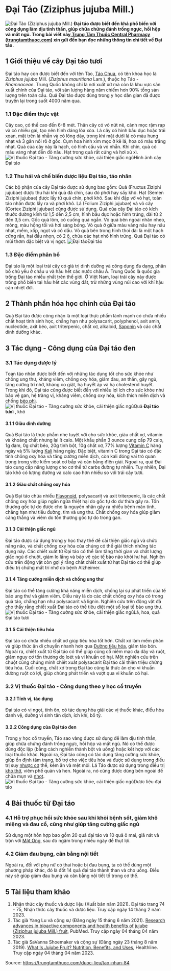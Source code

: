 # Đại Táo (Ziziphus jujuba Mill.)

![Đại Táo \(Ziziphus jujuba Mill.\)](https://trungtamthuoc.com/images/others/cay-dai-tao-0-5230.jpg)
**Đại táo được biết đến khá phổ biến với công dụng làm dịu tinh thần, giúp chữa chứng đánh trống ngực, hồi hộp và mất ngủ. Trong bài viết này,[Trung Tâm Thuốc Central Pharmacy](https://trungtamthuoc.com/ "Trung Tâm Thuốc Central Pharmacy") ([trungtamthuoc.com](https://trungtamthuoc.com/ "trungtamthuoc.com")) xin gửi đến bạn đọc những thông tin chi tiết về Đại táo.**
##  1 Giới thiệu về cây Đại táo tươi
Đại táo hay còn được biết đến với tên Táo, [Táo Chua](https://trungtamthuoc.com/hoat-chat/tao-chua "Táo Chua"), có tên khoa học là _Ziziphus jujuba_ Mill. (_Ziziphus mauritiana_ Lam.), thuộc họ Táo - _Rhamnaceae_. Trung Quốc không chỉ là nơi xuất xứ mà còn là khu vực sản xuất chính của Đại táo, với sản lượng hàng năm chiếm hơn 90% tổng sản lượng trên toàn cầu. Quả Đại táo được dùng trong y học dân gian đã được truyền lại trong suốt 4000 năm qua.
### 1.1 Đặc điểm thực vật
Cây cao, có thể cao đến 6-8 mét. Thân cây có vỏ nứt nẻ, cành mọc rậm rạp và có nhiều gai, tạo nên hình dáng lòa xòa. Lá cây có hình bầu dục hoặc trái xoan, mặt trên lá nhẵn và có lông dày, trong khi mặt dưới lá có màu hung nhạt và 3 gân nổi rõ ở gốc. Cụm hoa hình xim mọc ở kẽ lá, hoa có màu trắng nhạt. Quả của cây này là hạch, có hình cầu và vỏ nhẵn. Khi chín, quả có màu vàng nhạt đến đỏ nâu. Hạt trong quả rất cứng và hơi xù xì.
![Vị thuốc Đại táo - Tăng cường sức khỏe, cải thiện giấc ngủ](https://trungtamthuoc.com/images/item/cay-dai-tao-1.jpg)Hình ảnh cây Đại táo
### 1.2 Thu hái và chế biến dược liệu Đại táo, táo nhân
Các bộ phận của cây Đại táo được sử dụng bao gồm: Quả (Fructus Ziziphi jujubae) được thu hái khi quả đã chín, sau đó phơi hay sấy khô. Hạt (Semen Ziziphi jujubae) được lấy từ quả chín, phơi khô. Sau khi đập vỡ vỏ hạt, toàn táo nhân được lấy ra và phơi khô. Lá (Folium Ziziphi jujubae) và vỏ cây (Cortex Ziziphi jujubae) cũng được sử dụng.
Quả của cây Đại táo có kích thước đường kính từ 1,5 đến 2,5 cm, hình bầu dục hoặc hình trứng, dài từ 2 đến 3,5 cm. Gốc quả lõm, có cuống quả ngắn. Vỏ quả bên ngoài nhăn nheo, mỏng, màu hồng tối và hơi sáng bóng. Vỏ quả ở giữa màu vàng nâu hay nâu nhạt, mềm, xốp, ngọt và có dầu. Vỏ quả bên trong hình thoi dài là một hạch cứng rắn, hai đầu nhọn, có 2 ô, chứa các hạt nhỏ hình trứng. Quả Đại táo có mùi thơm đặc biệt và vị ngọt.
![Đại táo](https://trungtamthuoc.com/images/item/dai-tao-va-cong-dung.jpg)Đại táo
### 1.3 Đặc điểm phân bố
Đại táo là một loại trái cây có giá trị dinh dưỡng và công dụng đa dạng, phân bố chủ yếu ở châu u và hầu hết các nước châu Á. Trung Quốc là quốc gia trồng Đại táo nhiều nhất trên thế giới. Ở Việt Nam, loại trái cây này được trồng phổ biến tại hầu hết các vùng đất, trừ những vùng núi cao với khí hậu cận nhiệt đới.
##  2 Thành phần hóa học chính của Đại táo
Quả Đại táo được công nhận là một loại thực phẩm lành mạnh có chứa nhiều chất hoạt tính sinh học, chẳng hạn như polysacarit, polyphenol, axit amin, nucleotide, axit béo, axit triterpenic, chất xơ, alkaloid, [Saponin](https://trungtamthuoc.com/hoat-chat/saponin "Saponin") và các chất dinh dưỡng khác.
##  3 Tác dụng - Công dụng của Đại táo đen
### 3.1 Tác dụng dược lý 
Toan táo nhân được biết đến với những tác dụng tốt cho sức khỏe như chống ung thư, kháng viêm, chống oxy hóa, giảm đau, an thần, gây ngủ, tăng cường trí nhớ, kháng co giật, hạ huyết áp và hạ cholesterol huyết. Trong khi đó, Đại táo cũng được biết đến với nhiều lợi ích cho sức khỏe như bảo vệ gan, hệ tràng vị, kháng viêm, chống oxy hóa, kích thích miễn dịch và chống [béo phì](https://trungtamthuoc.com/bai-viet/benh-beo-phi "béo phì").
![Vị thuốc Đại táo - Tăng cường sức khỏe, cải thiện giấc ngủ](https://trungtamthuoc.com/images/item/cay-dai-tao-2.jpg)Quả **Đại táo tươi** , khô
#### 3.1.1 Giàu dinh dưỡng
Quả Đại táo là thực phẩm nhẹ tuyệt vời cho sức khỏe, giàu chất xơ, vitamin và khoáng chất nhưng lại ít calo. Một khẩu phần 3 ounce cung cấp 79 calo, 1g đạm, 0g chất béo, 20g tinh bột, 10g chất xơ, 77% lượng [Vitamin C](https://trungtamthuoc.com/hoat-chat/vitamin-c "Vitamin C") hàng ngày và 5% lượng [Kali](https://trungtamthuoc.com/hoat-chat/kali "Kali") hàng ngày. Đặc biệt, vitamin C trong Đại táo có đặc tính chống oxy hóa và tăng cường miễn dịch, còn kali đóng vai trò quan trọng trong việc kiểm soát cơ bắp và cân bằng điện giải. Ngoài ra, quả Đại táo cung cấp năng lượng cho cơ thể từ carbs đường tự nhiên. Tuy nhiên, Đại táo khô có lượng đường và calo cao hơn nhiều so với trái cây tươi.
#### 3.1.2 Giàu chất chống oxy hóa
Quả Đại táo chứa nhiều [Flavonoid](https://trungtamthuoc.com/hoat-chat/flavonoid "Flavonoid"), polysacarit và axit triterpenic, là các chất chống oxy hóa giúp ngăn ngừa thiệt hại do gốc tự do dư thừa gây ra. Tổn thương gốc tự do được cho là nguyên nhân gây ra nhiều bệnh mãn tính, chẳng hạn như tiểu đường, tim và ung thư. Chất chống oxy hóa giúp giảm căng thẳng và viêm do tổn thương gốc tự do trong gan. 
#### 3.1.3 Cải thiện giấc ngủ
Đại táo được sử dụng trong y học thay thế để cải thiện giấc ngủ và chức năng não, và chất chống oxy hóa của chúng có thể giải thích những tác dụng này. Các chiết xuất từ Đại táo có thể làm tăng thời gian và chất lượng giấc ngủ ở chuột, giảm lo lắng và bảo vệ các tế bào não khỏi hư hại. Nghiên cứu trên động vật còn gợi ý rằng chất chiết xuất từ hạt Đại táo có thể giúp điều trị chứng mất trí nhớ do bệnh Alzheimer. 
#### 3.1.4 Tăng cường miễn dịch và chống ung thư
Đại táo có thể tăng cường khả năng miễn dịch, chống lại sự phát triển của tế bào ung thư và giảm viêm. Điều này là do các chất chống oxy hóa có trong quả táo, chẳng hạn như polysacarit và lignin. Nghiên cứu trên động vật đã cho thấy rằng chiết xuất Đại táo có thể tiêu diệt một số loại tế bào ung thư. 
![Vị thuốc Đại táo - Tăng cường sức khỏe, cải thiện giấc ngủ](https://trungtamthuoc.com/images/item/cay-dai-tao-4.jpg)Lá, hoa, quả Đại táo tươi
#### 3.1.5 Cải thiện tiêu hóa
Đại táo có chứa nhiều chất xơ giúp tiêu hóa tốt hơn. Chất xơ làm mềm phân và giúp thức ăn di chuyển nhanh hơn qua [Đường tiêu hóa](https://trungtamthuoc.com/thuoc-tieu-hoa "Đường tiêu hóa"), giảm táo bón. Ngoài ra, chiết xuất từ ​​Đại táo có thể giúp củng cố niêm mạc dạ dày và ruột, giảm nguy cơ tổn thương do loét và vi khuẩn có hại. Một nghiên cứu trên chuột cũng chứng minh chiết xuất polysacarit Đại táo cải thiện triệu chứng tiêu hóa. Cuối cùng, chất xơ trong Đại táo cũng là thức ăn cho vi khuẩn đường ruột có lợi, giúp chúng phát triển và vượt qua vi khuẩn có hại.
### 3.2 Vị thuốc Đại táo - Công dụng theo y học cổ truyền
#### 3.2.1 Tính vị, tác dụng
Đại táo có vị ngọt, tính ôn, có tác dụng hòa giải các vị thuốc khác, điều hòa danh vệ, dưỡng vi sinh tân dịch, ích khí, bổ tỳ.
#### 3.2.2 Công dụng của Đại táo đen
Trong y học cổ truyền, Táo sao vàng được sử dụng để làm dịu tinh thần, giúp chữa chứng đánh trống ngực, hồi hộp và mất ngủ. Nó có thể được dùng độc lập (bằng cách nghiền thành bột và uống) hoặc kết hợp với các loại thuốc khác.
Ngoài ra, Đại táo cũng có tác dụng tăng cường sức khỏe, giúp ổn định tâm trạng, bổ trợ cho việc tiêu hóa và được sử dụng trong điều trị suy [nhược cơ](https://trungtamthuoc.com/bai-viet/chan-doan-va-dieu-tri-nhuoc-co "nhược cơ") thể, kém ăn và mệt mỏi.
Lá Táo được sử dụng trong điều trị [khó thở](https://trungtamthuoc.com/bai-viet/huong-dan-chan-doan-va-xu-tri-tinh-trang-kho-tho "khó thở"), viêm phế quản và hen. Ngoài ra, nó cũng được dùng bên ngoài để chữa mụn và [nhọt](https://trungtamthuoc.com/bai-viet/nhot "nhọt").
![Vị thuốc Đại táo - Tăng cường sức khỏe, cải thiện giấc ngủ](https://trungtamthuoc.com/images/item/cay-dai-tao-3.jpg)Dược liệu đại táo
##  4 Bài thuốc từ Đại táo
### 4.1 Hỗ trợ phục hồi sức khỏe sau khi khỏi bệnh sốt, giảm khô miệng và đau cổ, cũng như giúp tăng cường giấc ngủ
Sử dụng một hỗn hợp bao gồm 20 quả đại táo và 10 quả ô mai, giã nát và trộn với [Mật Ong](https://trungtamthuoc.com/hoat-chat/mat-ong "Mật Ong"), sau đó ngậm trong nhiều ngày để thụt lợi.
### 4.2 Giảm đau bụng, cân bằng nội tiết
Ngoài ra, đối với phụ nữ có thai hoặc bị đau bụng, ta có thể dùng một phương pháp khác, đó là đốt 14 quả đại táo thành than và cho uống. Điều này sẽ giúp giảm đau bụng và cân bằng nội tiết tố trong cơ thể.
##  5 Tài liệu tham khảo
  1. Nhận thức cây thuốc và dược liệu (Xuất bản năm 2021). Đại táo trang 74 - 75, Nhận thức cây thuốc và dược liệu. Truy cập ngày 14 tháng 2 năm 2023.
  2. Tác giả Yang Lu và cộng sự (Đăng ngày 15 tháng 6 năm 2021). [Research advances in bioactive components and health benefits of jujube (Ziziphus jujuba Mill.) fruit](https://www.ncbi.nlm.nih.gov/pmc/articles/PMC8214949/), PubMed. Truy cập ngày 04 tháng 04 năm 2023.
  3. Tác giả SaVanna Shoemaker và cộng sự (Đăng ngày 23 tháng 8 năm 2019). [What Is Jujube Fruit? Nutrition, Benefits, and Uses](https://www.healthline.com/nutrition/jujube), Healthline. Truy cập ngày 04 tháng 04 năm 2023.




Source: https://trungtamthuoc.com/duoc-lieu/tao-nhan-84